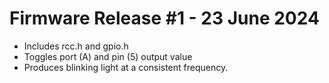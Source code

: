 # Firmware Release #1 - 23 June 2024
- Includes rcc.h and gpio.h
- Toggles port (A) and pin (5) output value 
- Produces blinking light at a consistent frequency. 
